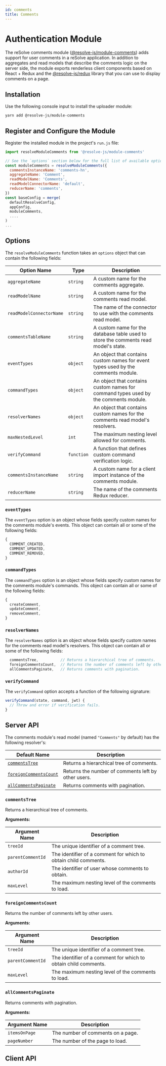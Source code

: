 ```yaml
---
id: comments
title: Comments
---
```


# Authentication Module

The reSolve comments module ([@resolve-js/module-comments](https://www.npmjs.com/package/@resolve-js/module-comments)) adds support for user comments in a reSolve application. In addition to aggregates and read models that describe the comments logic on the server side, the module exports renderless client components based on React + Redux and the [@resolve-js/redux](https://www.npmjs.com/package/@resolve-js/@resolve-js/redux) library that you can use to display comments on a page.

## Installation

Use the following console input to install the uploader module:

```sh
yarn add @resolve-js/module-comments
```

## Register and Configure the Module

Register the installed module in the project's `run.js` file:

```js
import resolveModuleComments from '@resolve-js/module-comments'

// See the `options` section below for the full list of available options.
const moduleComments = resolveModuleComments({
  commentsInstanceName: 'comments-hn',
  aggregateName: 'Comment',
  readModelName: 'Comments',
  readModelConnectorName: 'default',
  reducerName: 'comments',
})
const baseConfig = merge(
  defaultResolveConfig,
  appConfig,
  moduleComments,
  ....
)
...
```

## Options

The `resolveModuleComments` function takes an `options` object that can contain the following fields:

| Option Name              | Type       | Description                                                                         |
| ------------------------ | ---------- | ----------------------------------------------------------------------------------- |
| `aggregateName`          | `string`   | A custom name for the comments aggregate.                                           |
| `readModelName`          | `string`   | A custom name for the comments read model.                                          |
| `readModelConnectorName` | `string`   | The name of the connector to use with the comments read model.                      |
| `commentsTableName`      | `string`   | A custom name for the database table used to store the comments read model's state. |
| `eventTypes`             | `object`   | An object that contains custom names for event types used by the comments module.   |
| `commandTypes`           | `object`   | An object that contains custom names for command types used by the comments module. |
| `resolverNames`          | `object`   | An object that contains custom names for the comments read model's resolvers.       |
| `maxNestedLevel`         | `int`      | The maximum nesting level allowed for comments.                                     |
| `verifyCommand`          | `function` | A function that defines custom command verification logic.                          |
| `commentsInstanceName`   | `string`   | A custom name for a client import instance of the comments module.                  |
| `reducerName`            | `string`   | The name of the comments Redux reducer.                                             |

### `eventTypes`

The `eventTypes` option is an object whose fields specify custom names for the comments module's events. This object can contain all or some of the following fields:

```js
{
  COMMENT_CREATED,
  COMMENT_UPDATED,
  COMMENT_REMOVED,
}
```

### `commandTypes`

The `commandTypes` option is an object whose fields specify custom names for the comments module's commands. This object can contain all or some of the following fields:

```js
{
  createComment,
  updateComment,
  removeComment,
}
```

### `resolverNames`

The `resolverNames` option is an object whose fields specify custom names for the comments read model's resolvers. This object can contain all or some of the following fields:

```js
  commentsTree,          // Returns a hierarchical tree of comments.
  foreignCommentsCount,  // Returns the number of comments left by other users.
  allCommentsPaginate,   // Returns comments with pagination.
```

### `verifyCommand`

The `verifyCommand` option accepts a function of the following signature:

```js
verifyCommand(state, command, jwt) {
  // Throw and error if verification fails.
}
```

## Server API

The comments module's read model (named `"Comments"` by default) has the following resolver's:

| Default Name                                    | Description                                         |
| ----------------------------------------------- | --------------------------------------------------- |
| [`commentsTree`](#commentstree)                 | Returns a hierarchical tree of comments.            |
| [`foreignCommentsCount`](#foreigncommentscount) | Returns the number of comments left by other users. |
| [`allCommentsPaginate`](#allcommentspaginate)   | Returns comments with pagination.                   |

### `commentsTree`

Returns a hierarchical tree of comments.

**Arguments:**

| Argument Name     | Description                                                     |
| ----------------- | --------------------------------------------------------------- |
| `treeId`          | The unique identifier of a comment tree.                        |
| `parentCommentId` | The identifier of a comment for which to obtain child comments. |
| `authorId`        | The identifier of user whose comments to obtain.                |
| `maxLevel`        | The maximum nesting level of the comments to load.              |

### `foreignCommentsCount`

Returns the number of comments left by other users.

**Arguments:**

| Argument Name     | Description                                                     |
| ----------------- | --------------------------------------------------------------- |
| `treeId`          | The unique identifier of a comment tree.                        |
| `parentCommentId` | The identifier of a comment for which to obtain child comments. |
| `maxLevel`        | The maximum nesting level of the comments to load.              |

### `allCommentsPaginate`

Returns comments with pagination.

**Arguments:**

| Argument Name | Description                       |
| ------------- | --------------------------------- |
| `itemsOnPage` | The number of comments on a page. |
| `pageNumber`  | The number of the page to load.   |

## Client API
